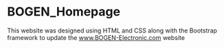 # BOGEN_Homepage
This website was designed using HTML and CSS along with the Bootstrap framework to update the www.BOGEN-Electronic.com website
